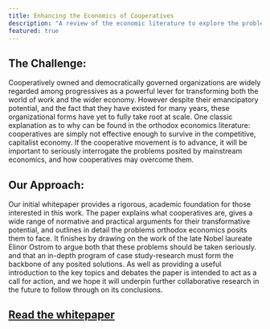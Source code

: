 ```yaml
---
title: Enhancing the Economics of Cooperatives
description: "A review of the economic literature to explore the problems said to face worker and multi-stakeholder cooperatives, and how further research might address them."
featured: true
---
```


## The Challenge:

Cooperatively owned and democratically governed organizations are widely regarded among progressives as a powerful lever for transforming both the world of work and the wider economy. However despite their emancipatory potential, and the fact that they have existed for many years, these organizational forms have yet to fully take root at scale. One classic explanation as to why can be found in the orthodox economics literature: cooperatives are simply not effective enough to survive in the competitive, capitalist economy. If the cooperative movement is to advance, it will be important to seriously interrogate the problems posited by mainstream economics, and how cooperatives may overcome them.

## Our Approach:

Our initial whitepaper provides a rigorous, academic foundation for those interested in this work. The paper explains what cooperatives are, gives a wide range of normative and practical arguments for their transformative potential, and outlines in detail the problems orthodox economics posits them to face. It finishes by drawing on the work of the late Nobel laureate Elinor Ostrom to argue both that these problems should be taken seriously. and that an in-depth program of case study-research must form the backbone of any posited solutions. As well as providing a useful introduction to the key topics and debates the paper is intended to act as a call for action, and we hope it will underpin further collaborative research in the future to follow through on its conclusions.

## [Read the whitepaper](https://labs.lifeitself.org/writing/co-ops)
